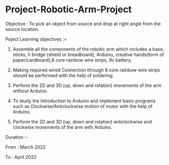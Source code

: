# Project-Robotic-Arm-Project

Objective : To pick an object from source and drop at right angle from the source location.



Poject Learning objectives :=

1. Assemble all the components of the robotic arm which includes a base, sticks, h bridge (shield or breadboard), Arduino, creative hands(form of paper/cardboard),8 core rainbow wire strips, 9v battery.

2. Making required wired Connection through 8 core rainbow wire strips should be performed with the help of soldering.

3. Perform the 2D and 3D (up, down and rotation) movements of the arm without Arduino. 

4. To study the introduction to Arduino and implement basic programs such as Clockwise/Anticlockwise motion of motor with the help of Arduino.

5. Perform the 2D and 3D (up, down and rotation) anticlockwise and clockwise movements of the arm with Arduino.


Duration :-

From : March 2022

To : April 2022
